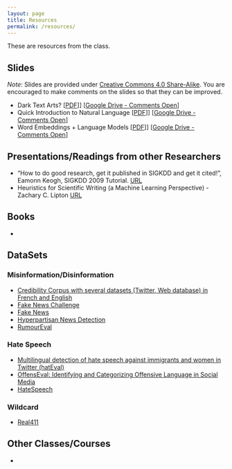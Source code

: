 ```yaml
---
layout: page
title: Resources
permalink: /resources/
---
```

These are resources from the class.


## Slides

*Note*: Slides are provided under [Creative Commons 4.0 Share-Alike](https://creativecommons.org/licenses/by-sa/4.0/). You are encouraged to make comments on the slides so that they can be improved.

* Dark Text Arts? [[PDF](https://github.com/dsfsi/cos802/raw/master/_pages/Dark-Text-Arts.pdf)]] [[Google Drive - Comments Open](https://docs.google.com/presentation/d/1ParrQZ9BNocD4Jy7SGHOoAxXua8gHxc3zKmnsyqoEFs/edit?usp=sharing)]
* Quick Introduction to Natural Language [[PDF](https://github.com/dsfsi/cos802/raw/master/_pages/NLP-Quick-Intro.pdf)]] [[Google Drive - Comments Open](https://docs.google.com/presentation/d/1eG_JgbdhJQvshfG1fSQ0ZFItVw_RDpm4HDfXSqYcJKI/edit?usp=sharing)]
* Word Embeddings + Language Models
[[PDF](https://github.com/dsfsi/cos802/raw/master/_pages/NLP-Embeddings-Language-Models.pdf)]] [[Google Drive - Comments Open](https://docs.google.com/presentation/d/1nKtj1UX5fllo0LW6_jH3lahWoJV_ERt97RgAPJ-pkuI/edit?usp=sharing)]

## Presentations/Readings from other Researchers

* “How to do good research, get it published in SIGKDD and get it cited!”, Eamonn Keogh,  SIGKDD 2009 Tutorial. [URL](http://www.cs.ucr.edu/~eamonn/Keogh_SIGKDD09_tutorial.pdf)
* Heuristics for Scientific Writing (a Machine Learning Perspective) - Zachary C. Lipton [URL](http://approximatelycorrect.com/2018/01/29/heuristics-technical-scientific-writing-machine-learning-perspective/)

## Books

* 

## DataSets

### Misinformation/Disinformation

* [Credibility Corpus with several datasets (Twitter, Web database) in French and English](https://www.data.gouv.fr/fr/datasets/credibility-corpus-with-several-datasets-twitter-web-database-in-french-and-english/)
* [Fake News Challenge](https://github.com/FakeNewsChallenge/fnc-1)
* [Fake News](https://www.kaggle.com/c/fake-news/data)
* [Hyperpartisan News Detection](https://pan.webis.de/semeval19/semeval19-web/)
* [RumourEval](https://competitions.codalab.org/competitions/19938)

### Hate Speech
* [Multilingual detection of hate speech against immigrants and women in Twitter (hatEval)](https://competitions.codalab.org/competitions/19935#learn_the_details)
* [OffensEval: Identifying and Categorizing Offensive Language in Social Media](https://competitions.codalab.org/competitions/20011)
* [HateSpeech](https://github.com/t-davidson/hate-speech-and-offensive-language/tree/master/data)

### Wildcard
* [Real411](https://www.real411.org/complaints)

## Other Classes/Courses

* 

